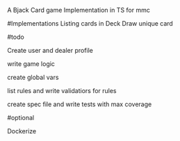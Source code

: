 A Bjack Card game Implementation in TS for mmc

#Implementations
Listing cards in Deck 
Draw unique card 


#todo

Create user and dealer profile

write game logic

create global vars

list rules and write validatiors for rules

create spec file and write tests with max coverage

#optional 

Dockerize 